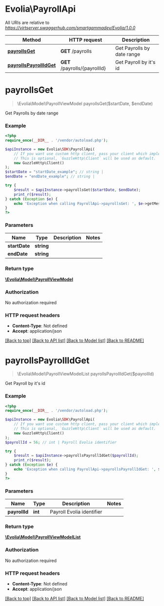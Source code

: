 # Evolia\PayrollApi

All URIs are relative to *https://virtserver.swaggerhub.com/smartgammadev/Evolia/1.0.0*

Method | HTTP request | Description
------------- | ------------- | -------------
[**payrollsGet**](PayrollApi.md#payrollsGet) | **GET** /payrolls | Get Payrolls by date range
[**payrollsPayrollIdGet**](PayrollApi.md#payrollsPayrollIdGet) | **GET** /payrolls/{payrollId} | Get Payroll by it&#x27;s id

# **payrollsGet**
> \Evolia\Model\PayrollViewModel payrollsGet($startDate, $endDate)

Get Payrolls by date range

### Example
```php
<?php
require_once(__DIR__ . '/vendor/autoload.php');

$apiInstance = new Evolia\SDK\PayrollApi(
    // If you want use custom http client, pass your client which implements `GuzzleHttp\ClientInterface`.
    // This is optional, `GuzzleHttp\Client` will be used as default.
    new GuzzleHttp\Client()
);
$startDate = "startDate_example"; // string | 
$endDate = "endDate_example"; // string | 

try {
    $result = $apiInstance->payrollsGet($startDate, $endDate);
    print_r($result);
} catch (Exception $e) {
    echo 'Exception when calling PayrollApi->payrollsGet: ', $e->getMessage(), PHP_EOL;
}
?>
```

### Parameters

Name | Type | Description  | Notes
------------- | ------------- | ------------- | -------------
 **startDate** | **string**|  |
 **endDate** | **string**|  |

### Return type

[**\Evolia\Model\PayrollViewModel**](../Model/PayrollViewModel.md)

### Authorization

No authorization required

### HTTP request headers

 - **Content-Type**: Not defined
 - **Accept**: application/json

[[Back to top]](#) [[Back to API list]](../../README.md#documentation-for-api-endpoints) [[Back to Model list]](../../README.md#documentation-for-models) [[Back to README]](../../README.md)

# **payrollsPayrollIdGet**
> \Evolia\Model\PayrollViewModelList payrollsPayrollIdGet($payrollId)

Get Payroll by it's id

### Example
```php
<?php
require_once(__DIR__ . '/vendor/autoload.php');

$apiInstance = new Evolia\SDK\PayrollApi(
    // If you want use custom http client, pass your client which implements `GuzzleHttp\ClientInterface`.
    // This is optional, `GuzzleHttp\Client` will be used as default.
    new GuzzleHttp\Client()
);
$payrollId = 56; // int | Payroll Evolia identifier

try {
    $result = $apiInstance->payrollsPayrollIdGet($payrollId);
    print_r($result);
} catch (Exception $e) {
    echo 'Exception when calling PayrollApi->payrollsPayrollIdGet: ', $e->getMessage(), PHP_EOL;
}
?>
```

### Parameters

Name | Type | Description  | Notes
------------- | ------------- | ------------- | -------------
 **payrollId** | **int**| Payroll Evolia identifier |

### Return type

[**\Evolia\Model\PayrollViewModelList**](../Model/PayrollViewModelList.md)

### Authorization

No authorization required

### HTTP request headers

 - **Content-Type**: Not defined
 - **Accept**: application/json

[[Back to top]](#) [[Back to API list]](../../README.md#documentation-for-api-endpoints) [[Back to Model list]](../../README.md#documentation-for-models) [[Back to README]](../../README.md)

